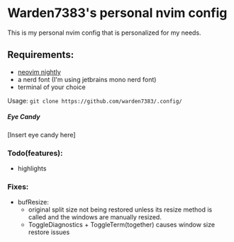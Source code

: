 # Warden7383's personal nvim config
This is my personal nvim config that is personalized for my needs.<br>
## Requirements:
- [neovim nightly](https://github.com/neovim/neovim/releases/)
- a nerd font (I'm using jetbrains mono nerd font)
- terminal of your choice<br>

Usage:
`git clone https://github.com/warden7383/.config/`
##### Eye Candy
\[Insert eye candy here\]<br>
### Todo(features):
- highlights
### Fixes:
- bufResize:
    - original split size not being restored unless its resize method is called and the windows are 
    manually resized.
    - ToggleDiagnostics + ToggleTerm(together) causes window size restore issues
